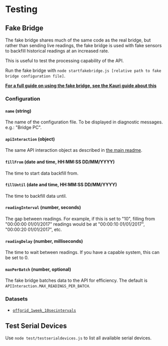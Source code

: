 # Testing

## Fake Bridge
The fake bridge shares much of the same code as the real bridge, but rather than sending live readings, the fake bridge is used with fake sensors to backfill historical readings at an increased rate.

This is useful to test the processing capability of the API.

Run the fake bridge with `node startfakebridge.js [relative path to fake bridge configuration file]`.

**[For a full guide on using the fake bridge, see the Kauri guide about this](https://github.com/jordancrawfordnz/kauri-energy-monitor/tree/master/docs/using-fakebridge.md)**

### Configuration

#### `name` (string)
The name of the configuration file. To be displayed in diagnostic messages. e.g.: "Bridge PC".

#### `apiInteraction` (object)
The same API interaction object as described in [the main readme](../README.md).

#### `fillFrom` (date and time, HH:MM:SS DD/MM/YYYY)
The time to start data backfill from.

#### `fillUntil` (date and time, HH:MM:SS DD/MM/YYYY)
The time to backfill data until.

#### `readingInterval` (number, seconds)
The gap between readings. For example, if this is set to "10", filling from "00:00:00 01/01/2017" readings would be at "00:00:10 01/01/2017", "00:00:20 01/01/2017", etc.

#### `readingDelay` (number, milliseconds)
The time to wait between readings. If you have a capable system, this can be set to 0.

#### `maxPerBatch` (number, optional)
The fake bridge batches data to the API for efficiency. The default is `APIInteraction.MAX_READINGS_PER_BATCH`.

### Datasets
* [`offgrid_1week_10secintervals`](datasets/offgrid_1week_10secintervals)

## Test Serial Devices
Use `node test/testserialdevices.js` to list all available serial devices.
